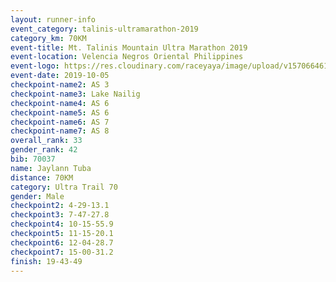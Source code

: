 ```yaml
---
layout: runner-info 
event_category: talinis-ultramarathon-2019 
category_km: 70KM 
event-title: Mt. Talinis Mountain Ultra Marathon 2019 
event-location: Velencia Negros Oriental Philippines 
event-logo: https://res.cloudinary.com/raceyaya/image/upload/v1570664614/logo/mt-talinis-2019_x4wk7w.jpg 
event-date: 2019-10-05 
checkpoint-name2: AS 3 
checkpoint-name3: Lake Nailig 
checkpoint-name4: AS 6 
checkpoint-name5: AS 6 
checkpoint-name6: AS 7 
checkpoint-name7: AS 8 
overall_rank: 33
gender_rank: 42
bib: 70037
name: Jaylann Tuba
distance: 70KM
category: Ultra Trail 70
gender: Male
checkpoint2: 4-29-13.1
checkpoint3: 7-47-27.8
checkpoint4: 10-15-55.9
checkpoint5: 11-15-20.1
checkpoint6: 12-04-28.7
checkpoint7: 15-00-31.2
finish: 19-43-49
---
```

